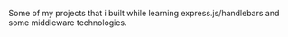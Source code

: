 Some of my projects that i built while learning express.js/handlebars and some middleware technologies. 
